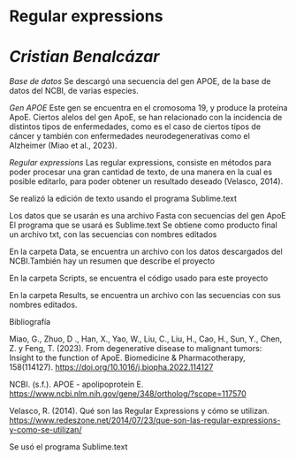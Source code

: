 # **Regular expressions**
# *Cristian Benalcázar*

*Base de datos*
Se descargó una secuencia del gen APOE, de la base de datos del NCBI, de varias especies. 

*Gen APOE*
Este gen se encuentra en el cromosoma 19, y produce la proteína ApoE. Ciertos alelos del gen ApoE, se han relacionado con la incidencia de distintos tipos de enfermedades, como es el caso de ciertos tipos de cáncer y también con enfermedades neurodegenerativas como el Alzheimer (Miao et al., 2023).

*Regular expressions*
Las regular expressions, consiste en métodos para poder procesar una gran cantidad de texto, de una manera en la cual es posible editarlo, para poder obtener un resultado deseado (Velasco, 2014). 

Se realizó la edición de texto usando el programa Sublime.text

Los datos que se usarán es una archivo Fasta con secuencias del gen ApoE
El programa que se usará es Sublime.text
Se obtiene como producto final un archivo txt, con las secuencias con nombres editados

En la carpeta Data, se encuentra un archivo con los datos descargados del NCBI.También hay un resumen que describe el proyecto

En la carpeta Scripts, se encuentra el código usado para este proyecto

En la carpeta Results, se encuentra un archivo con las secuencias con sus nombres editados.

Bibliografía

 Miao, G., Zhuo, D ., Han, X., Yao, W., Liu, C., Liu, H., Cao, H., Sun, Y., Chen, Z. y Feng, T. (2023). From degenerative disease to malignant tumors: Insight to the function of ApoE. Biomedicine & Pharmacotherapy, 158(114127). https://doi.org/10.1016/j.biopha.2022.114127

 NCBI. (s.f.). APOE - apolipoprotein E. https://www.ncbi.nlm.nih.gov/gene/348/ortholog/?scope=117570

Velasco, R. (2014). Qué son las Regular Expressions y cómo se utilizan. https://www.redeszone.net/2014/07/23/que-son-las-regular-expressions-y-como-se-utilizan/

Se usó el programa Sublime.text

